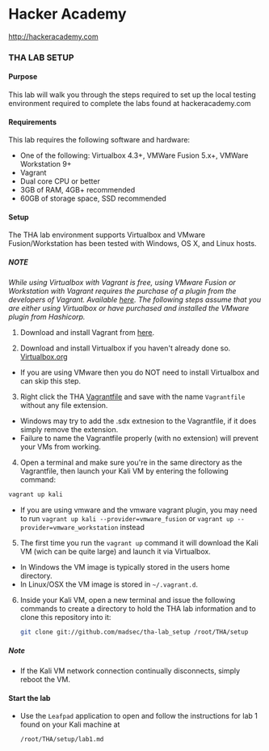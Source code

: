 Hacker Academy
==============
http://hackeracademy.com

### THA LAB SETUP

#### Purpose
This lab will walk you through the steps required to set up the local testing environment required to complete the labs found at hackeracademy.com

#### Requirements
This lab requires the following software and hardware:
* One of the following: Virtualbox 4.3+,  VMWare Fusion 5.x+, VMWare Workstation 9+ 
* Vagrant
* Dual core CPU or better
* 3GB of RAM, 4GB+ recommended
* 60GB of storage space, SSD recommended

#### Setup
The THA lab environment supports Virtualbox and VMware Fusion/Workstation has been tested with Windows, OS X, and Linux hosts.

##### NOTE
*While using Virtualbox with Vagrant is free, using VMware Fusion or Workstation with Vagrant requires the purchase of a plugin from the developers of Vagrant. Available [here](https://www.vagrantup.com/vmware).
The following steps assume that you are either using Virtualbox or have purchased and installed the VMware plugin from Hashicorp.*

1. Download and install Vagrant from [here](https://www.vagrantup.com/downloads.html).

2. Download and install Virtualbox if you haven't already done so. [Virtualbox.org](https://www.virtualbox.org/wiki/Downloads)
  * If you are using VMware then you do NOT need to install Virtualbox and can skip this step.

3. Right click the THA [Vagrantfile](https://raw.githubusercontent.com/madsec/vagrant-vms/master/Vagrantfile) and save with the name `Vagrantfile` without any file extension. 
  * Windows may try to add the .sdx extnesion to the Vagrantfile, if it does simply remove the extension.
  * Failure to name the Vagrantfile properly (with no extension) will prevent your VMs from working.

4. Open a terminal and make sure you're in the same directory as the Vagrantfile, then launch your Kali VM by entering the following command:

  ```bash
  vagrant up kali
  ```

  * If you are using vmware and the vmware vagrant plugin, you may need to run `vagrant up kali --provider=vmware_fusion` or `vagrant up --provider=vmware_workstation` instead

5. The first time you run the `vagrant up` command it will download the Kali VM (wich can be quite large) and launch it via Virtualbox.
  * In Windows the VM image is typically stored in the users home directory.
  * In Linux/OSX the VM image is stored in `~/.vagrant.d`.

6. Inside your Kali VM, open a new terminal and issue the following commands to create a directory to hold the THA lab information and to clone this repository into it:

    ```bash
    git clone git://github.com/madsec/tha-lab_setup /root/THA/setup
    ```

##### Note
* If the Kali VM network connection continually disconnects, simply reboot the VM.

#### Start the lab
* Use the `Leafpad` application to open and follow the instructions for lab 1 found on your Kali machine at 
  ```
  /root/THA/setup/lab1.md
  ```
